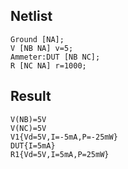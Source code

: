 ## Netlist

```text
Ground [NA];
V [NB NA] v=5;
Ammeter:DUT [NB NC];
R [NC NA] r=1000;
```

## Result

```text
V(NB)=5V
V(NC)=5V
V1{Vd=5V,I=-5mA,P=-25mW}
DUT{I=5mA}
R1{Vd=5V,I=5mA,P=25mW}
```
